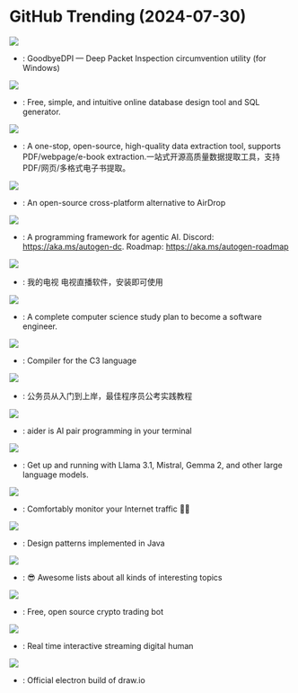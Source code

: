 # GitHub Trending (2024-07-30)

![](https://img.shields.io/badge/C-New%20281-green?style=flat-square&logo=appveyor)
- [](https://github.comundefined): GoodbyeDPI — Deep Packet Inspection circumvention utility (for Windows)

![](https://img.shields.io/badge/JavaScript-New%20603-green?style=flat-square&logo=appveyor)
- [](https://github.comundefined): Free, simple, and intuitive online database design tool and SQL generator.

![](https://img.shields.io/badge/Python-New%20851-green?style=flat-square&logo=appveyor)
- [](https://github.comundefined): A one-stop, open-source, high-quality data extraction tool, supports PDF/webpage/e-book extraction.一站式开源高质量数据提取工具，支持PDF/网页/多格式电子书提取。

![](https://img.shields.io/badge/Dart-New%20314-green?style=flat-square&logo=appveyor)
- [](https://github.comundefined): An open-source cross-platform alternative to AirDrop

![](https://img.shields.io/badge/Jupyter%20Notebook-New%2039-green?style=flat-square&logo=appveyor)
- [](https://github.comundefined): A programming framework for agentic AI. Discord: https://aka.ms/autogen-dc. Roadmap: https://aka.ms/autogen-roadmap

![](https://img.shields.io/badge/C-New%2057-green?style=flat-square&logo=appveyor)
- [](https://github.comundefined): 我的电视 电视直播软件，安装即可使用

![](https://img.shields.io/badge/none-New%20237-green?style=flat-square&logo=appveyor)
- [](https://github.comundefined): A complete computer science study plan to become a software engineer.

![](https://img.shields.io/badge/C-New%20107-green?style=flat-square&logo=appveyor)
- [](https://github.comundefined): Compiler for the C3 language

![](https://img.shields.io/badge/none-New%20558-green?style=flat-square&logo=appveyor)
- [](https://github.comundefined): 公务员从入门到上岸，最佳程序员公考实践教程

![](https://img.shields.io/badge/Python-New%20186-green?style=flat-square&logo=appveyor)
- [](https://github.comundefined): aider is AI pair programming in your terminal

![](https://img.shields.io/badge/Go-New%20409-green?style=flat-square&logo=appveyor)
- [](https://github.comundefined): Get up and running with Llama 3.1, Mistral, Gemma 2, and other large language models.

![](https://img.shields.io/badge/Rust-New%2071-green?style=flat-square&logo=appveyor)
- [](https://github.comundefined): Comfortably monitor your Internet traffic 🕵️‍♂️

![](https://img.shields.io/badge/Java-New%2075-green?style=flat-square&logo=appveyor)
- [](https://github.comundefined): Design patterns implemented in Java

![](https://img.shields.io/badge/none-New%20652-green?style=flat-square&logo=appveyor)
- [](https://github.comundefined): 😎 Awesome lists about all kinds of interesting topics

![](https://img.shields.io/badge/Python-New%2082-green?style=flat-square&logo=appveyor)
- [](https://github.comundefined): Free, open source crypto trading bot

![](https://img.shields.io/badge/Python-New%20235-green?style=flat-square&logo=appveyor)
- [](https://github.comundefined): Real time interactive streaming digital human

![](https://img.shields.io/badge/JavaScript-New%2091-green?style=flat-square&logo=appveyor)
- [](https://github.comundefined): Official electron build of draw.io

